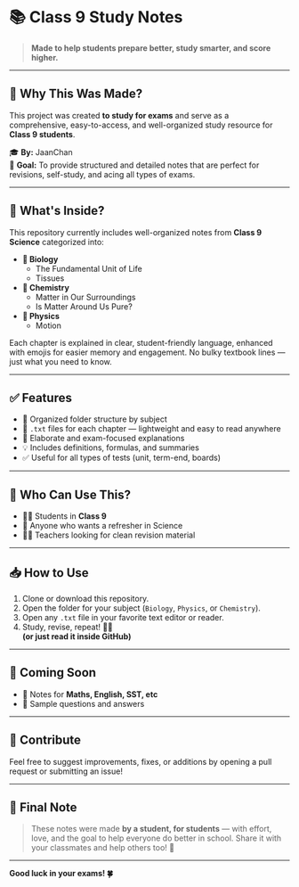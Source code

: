 # 📚 Class 9 Study Notes

> **Made to help students prepare better, study smarter, and score higher.**

---

## 📝 Why This Was Made?

This project was created **to study for exams** and serve as a comprehensive, easy-to-access, and well-organized study resource for **Class 9 students**.

🎓 **By:** JaanChan  
📘 **Goal:** To provide structured and detailed notes that are perfect for revisions, self-study, and acing all types of exams.

---

## 🌟 What's Inside?

This repository currently includes well-organized notes from **Class 9 Science** categorized into:

- **📗 Biology**
  - The Fundamental Unit of Life
  - Tissues
- **📘 Chemistry**
  - Matter in Our Surroundings
  - Is Matter Around Us Pure?
- **📙 Physics**
  - Motion

Each chapter is explained in clear, student-friendly language, enhanced with emojis for easier memory and engagement. No bulky textbook lines — just what you need to know.

---

## ✅ Features

- 📂 Organized folder structure by subject
- 📄 `.txt` files for each chapter — lightweight and easy to read anywhere
- 🧠 Elaborate and exam-focused explanations
- 💡 Includes definitions, formulas, and summaries
- ✅ Useful for all types of tests (unit, term-end, boards)

---

## 📌 Who Can Use This?

- 👨‍🎓 Students in **Class 9**
- 📖 Anyone who wants a refresher in Science
- 🧑‍🏫 Teachers looking for clean revision material

---

## 📥 How to Use

1. Clone or download this repository.
2. Open the folder for your subject (`Biology`, `Physics`, or `Chemistry`).
3. Open any `.txt` file in your favorite text editor or reader.
4. Study, revise, repeat! 🧠✨  
**(or just read it inside GitHub)**
---

## 🔮 Coming Soon

- 📘 Notes for **Maths, English, SST, etc**
- 🧪 Sample questions and answers

---

## 🙌 Contribute

Feel free to suggest improvements, fixes, or additions by opening a pull request or submitting an issue!

---

## 📣 Final Note

> These notes were made **by a student, for students** — with effort, love, and the goal to help everyone do better in school. Share it with your classmates and help others too! 💖

---

**Good luck in your exams! 🍀**
